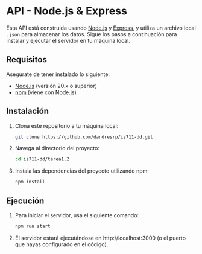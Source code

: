 # API - Node.js & Express

Esta API está construida usando [Node.js](https://nodejs.org/) y [Express](https://expressjs.com/), y utiliza un archivo local `.json` para almacenar los datos. Sigue los pasos a continuación para instalar y ejecutar el servidor en tu máquina local.

## Requisitos

Asegúrate de tener instalado lo siguiente:

- [Node.js](https://nodejs.org/) (versión 20.x o superior)
- [npm](https://www.npmjs.com/) (viene con Node.js)

## Instalación

1. Clona este repositorio a tu máquina local:

   ```bash
   git clone https://github.com/dandresrp/is711-dd.git
   ```

2. Navega al directorio del proyecto:

   ```bash
   cd is711-dd/tarea1.2
   ```

3. Instala las dependencias del proyecto utilizando npm:

   ```bash
   npm install
   ```

## Ejecución

1. Para iniciar el servidor, usa el siguiente comando:

   ```bash
   npm run start
   ```

2. El servidor estará ejecutándose en http://localhost:3000 (o el puerto que hayas configurado en el código).
